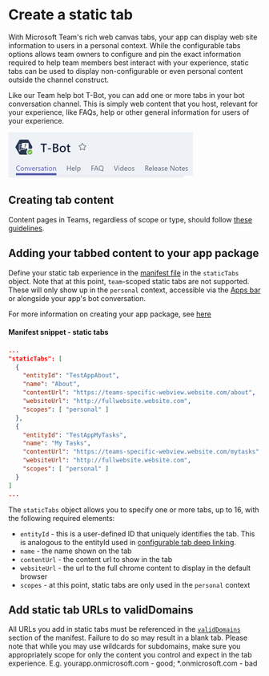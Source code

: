 # Create a static tab

With Microsoft Team's rich web canvas tabs, your app can display web site information to users in a personal context.  While the configurable tabs options allows team owners to configure and pin the exact information required to help team members best interact with your experience, static tabs can be used to display non-configurable or even personal content outside the channel construct.

Like our Team help bot T-Bot, you can add one or more tabs in your bot conversation channel.  This is simply web content that you host, relevant for your experience, like FAQs, help or other general information for users of your experience.

![Static Tabs example](images/tabs_in_bot.PNG)

## Creating tab content

Content pages in Teams, regardless of scope or type, should follow [these guidelines](createcontentpage.md).

## Adding your tabbed content to your app package

Define your static tab experience in the [manifest file](schema.md) in the `staticTabs` object.  Note that at this point, `team`-scoped static tabs are not supported.  These will only show up in the `personal` context, accessible via the [Apps bar](teamsapps.md#apps-bar) or alongside your app's bot conversation.

For more information on creating your app package, see [here](createpackage.md)

#### Manifest snippet - static tabs

```json
...
"staticTabs": [
  {
    "entityId": "TestAppAbout",
    "name": "About",
    "contentUrl": "https://teams-specific-webview.website.com/about",
    "websiteUrl": "http://fullwebsite.website.com",
    "scopes": [ "personal" ]
  },
  {
    "entityId": "TestAppMyTasks",
    "name": "My Tasks",
    "contentUrl": "https://teams-specific-webview.website.com/mytasks",
    "websiteUrl": "http://fullwebsite.website.com",
    "scopes": [ "personal" ]
  }
]
...
```

The `staticTabs` object allows you to specify one or more tabs, up to 16, with the following required elements:

* `entityId` - this is a user-defined ID that uniquely identifies the tab.  This is analogous to the entityId used in [configurable tab deep linking](deeplinks.md).
* `name` - the name shown on the tab
* `contentUrl` - the content url to show in the tab
* `websiteUrl` - the url to the full chrome content to display in the default browser
* `scopes` - at this point, static tabs are only used in the `personal` context

## Add static tab URLs to validDomains

All URLs you add in static tabs must be referenced in the [`validDomains`](schema.md#validdomains) section of the manifest.  Failure to do so may result in a blank tab.  Please note that while you may use wildcards for subdomains, make sure you appropriately scope for only the content you control and expect in the tab experience.  E.g. yourapp.onmicrosoft.com - good; *.onmicrosoft.com - bad



